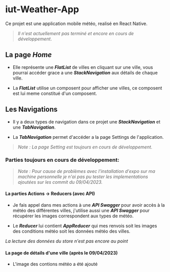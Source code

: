 
# iut-Weather-App

Ce projet est une application mobile météo, realisé en React Native. 

>*Il n'est actuellement pas terminé et encore en cours de développement*.

## La page ***Home***

- Elle représente une ***FlatList*** de villes en cliquant sur une ville, vous pourrai accéder grace a une ***StackNavigation*** aux détails de chaque ville.  

- La ***FlatList*** utilise un composent pour afficher une villes, ce composent est lui meme constitué d'un composent.

## Les Navigations

- Il y a deux types de navigation dans ce projet une ***StackNavigation*** et une ***TabNavigation***.

- La ***TabNavigation*** permet d'accéder a la page Settings de l'application. 

>*Note : La page Setting est toujours en cours de développement.*

### Parties toujours en cours de développement:

>*Note : Pour cause de problèmes avec l'installation d'expo sur ma machine personnelle je n'ai pas pu tester les implementations ajoutées sur les commit du 09/04/2023.*

#### La parties Actions -> Reducers (avec API)

- Je fais appel dans mes actions à une ***API Swagger*** pour avoir accès à la météo des différentes villes, j'utilise aussi une ***API Swagger*** pour récupérer les images correspondent aux types de météo.

- Le ***Reducer*** lui contient ***AppReducer*** qui mes renvois soit les images des conditions météo soit les données météo des villes. 

*La lecture des données du store n'est pas encore au point*

#### La page de détails d'une ville (après le 09/04/2023)

- L'image des contions météo a été ajouté


